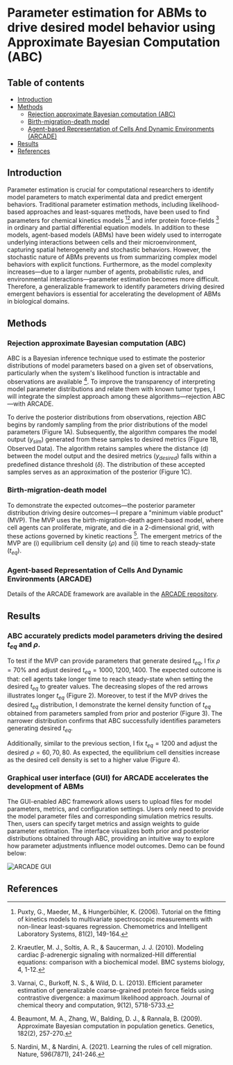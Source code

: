 # Parameter estimation for ABMs to drive desired model behavior using Approximate Bayesian Computation (ABC)

## Table of contents

- [Introduction](#introduction)
- [Methods](#methods)
    - [Rejection approximate Bayesian computation (ABC)](#rejection-approximate-bayesian-computation-abc)
    - [Birth-migration-death model](#birth-migration-death-model)
    - [Agent-based Representation of Cells And Dynamic Environments (ARCADE)](#agent-based-representation-of-cells-and-dynamic-environments-arcade)
- [Results](#results)
- [References](#references)

## Introduction

Parameter estimation is crucial for computational researchers to identify model parameters to match experimental data and predict emergent behaviors. 
Traditional parameter estimation methods, including likelihood-based approaches and least-squares methods, have been used to find parameters for chemical kinetics models [^1][^2] and infer protein force-fields [^3] in ordinary and partial differential equation models. 
In addition to these models, agent-based models (ABMs) have been widely used to interrogate underlying interactions between cells and their microenvironment, capturing spatial heterogeneity and stochastic behaviors. 
However, the stochastic nature of ABMs prevents us from summarizing complex model behaviors with explicit functions. 
Furthermore, as the model complexity increases—due to a larger number of agents, probabilistic rules, and environmental interactions—parameter estimation becomes more difficult.
Therefore, a generalizable framework to identify parameters driving desired emergent behaviors is essential for accelerating the development of ABMs in biological domains.

## Methods
### Rejection approximate Bayesian computation (ABC)
ABC is a Bayesian inference technique used to estimate the posterior distributions of model parameters based on a given set of observations, particularly when the system's likelihood function is intractable and observations are available [^4]. To improve the transparency of interpreting model parameter distributions and relate them with known tumor types, I will integrate the simplest approach among these algorithms—rejection ABC—with ARCADE. 

To derive the posterior distributions from observations, rejection ABC begins by randomly sampling from the prior distributions of the model parameters (Figure 1A). Subsequently, the algorithm compares the model output ($y_{sim}$) generated from these samples to desired metrics (Figure 1B, Observed Data). The algorithm retains samples where the distance (d) between the model output and the desired metrics ($y_{desired}$) falls within a predefined distance threshold ($\delta$). The distribution of these accepted samples serves as an approximation of the posterior (Figure 1C).

### Birth-migration-death model
To demonstrate the expected outcomes—the posterior parameter distribution driving desire outcomes—I prepare a "minimum viable product" (MVP). 
The MVP uses the birth-migration-death agent-based model, where cell agents can proliferate, migrate, and die in a 2-dimensional grid, with these actions governed by kinetic reactions [^5]. 
The emergent metrics of the MVP are (i) equilibrium cell density ($\rho$) and (ii) time to reach steady-state ($t_{eq}$).

### Agent-based Representation of Cells And Dynamic Environments (ARCADE)
Details of the ARCADE framework are available in the [ARCADE repository](https://github.com/bagherilab/ARCADE).

## Results
### ABC accurately predicts model parameters driving the desired $t_{eq}$ and $\rho$.
To test if the MVP can provide parameters that generate desired $t_{eq}$, I fix $\rho=70\%$ and adjust desired $t_{eq}=1000, 1200, 1400$. 
The expected outcome is that: cell agents take longer time to reach steady-state when setting the desired $t_{eq}$ to greater values. 
The decreasing slopes of the red arrows illustrates longer $t_{eq}$ (Figure 2). 
Moreover, to test if the MVP drives the desired $t_{eq}$ distribution, I demonstrate the kernel density function of $t_{eq}$ obtained from parameters sampled from prior and posterior (Figure 3). 
The narrower distribution confirms that ABC successfully identifies parameters generating desired $t_{eq}$.

Additionally, similar to the previous section, I fix $t_{eq}=1200$ and adjust the desired $\rho=60, 70, 80$. 
As expected, the equilibrium cell densities increase as the desired cell density is set to a higher value (Figure 4).


### Graphical user interface (GUI) for ARCADE accelerates the development of ABMs
The GUI-enabled ABC framework allows users to upload files for model parameters, metrics, and configuration settings. Users only need to provide the model parameter files and corresponding simulation metrics results. Then, users can specify target metrics and assign weights to guide parameter estimation. The interface visualizes both prior and posterior distributions obtained through ABC, providing an intuitive way to explore how parameter adjustments influence model outcomes. Demo can be found below:

![ARCADE GUI](images/ABC-demo.gif)


## References
[^1]: Puxty, G., Maeder, M., & Hungerbühler, K. (2006). Tutorial on the fitting of kinetics models to multivariate spectroscopic measurements with non-linear least-squares regression. Chemometrics and Intelligent Laboratory Systems, 81(2), 149-164.
[^2]: Kraeutler, M. J., Soltis, A. R., & Saucerman, J. J. (2010). Modeling cardiac β-adrenergic signaling with normalized-Hill differential equations: comparison with a biochemical model. BMC systems biology, 4, 1-12.
[^3]: Varnai, C., Burkoff, N. S., & Wild, D. L. (2013). Efficient parameter estimation of generalizable coarse-grained protein force fields using contrastive divergence: a maximum likelihood approach. Journal of chemical theory and computation, 9(12), 5718-5733.
[^4]: Beaumont, M. A., Zhang, W., Balding, D. J., & Rannala, B. (2009). Approximate Bayesian computation in population genetics. Genetics, 182(2), 257-270.
[^5]: Nardini, M., & Nardini, A. (2021). Learning the rules of cell migration. Nature, 596(7871), 241-246.
